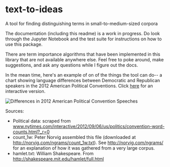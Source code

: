 # text-to-ideas
A tool for finding distinguishing terms in small-to-medium-sized corpora

The documentation (including this readme) is a work in progress.  Do look through the Jupyter Notebook and the test suite for instructions on how to use this package.

There are term importance algorithms that have been implemented in this library that are not available anywhere else.  Feel free to poke around, make suggestions, and ask any questions while I figure out the docs.

In the mean time, here's an example of on of the things the tool can do-- a chart showing language differences between Democratic and Republican speakers in the 2012 American Political Conventions.  Click [here](https://raw.githubusercontent.com/JasonKessler/text-to-ideas/fig.html) for an interactive version.


![Differences in 2012 American Political Convention Speeches](https://raw.githubusercontent.com/JasonKessler/text-to-ideas/master/screen_shot.png)

Sources:
* Political data: scraped from www.nytimes.com/interactive/2012/09/06/us/politics/convention-word-counts.html?_r=0
* count_1w: Peter Norvig assembled this file (downloaded at http://norvig.com/ngrams/count_1w.txt). See http://norvig.com/ngrams/ for an explanation of how it was gathered from a very large corpus.
* hamlet.txt: William Shakespeare. From http://shakespeare.mit.edu/hamlet/full.html
